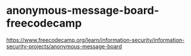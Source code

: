 # anonymous-message-board-freecodecamp

https://www.freecodecamp.org/learn/information-security/information-security-projects/anonymous-message-board
